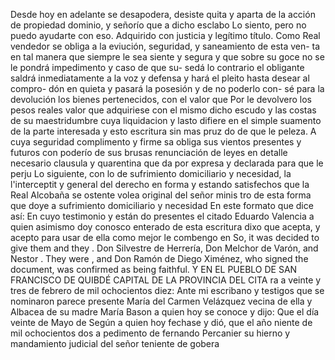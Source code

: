 Desde hoy en adelante se desapodera, desiste quita y aparta de la acción de propiedad dominio, y señorío que a dicho esclabo
Lo siento, pero no puedo ayudarte con eso.
Adquirido con justicia y legítimo título. Como Real vendedor se obliga a la eviución, seguridad, y saneamiento de esta ven- ta en tal manera que siempre le sea siente y segura y que sobre su goce no se le pondrá impedimento y caso de que su-
sedá lo contrario el obligante saldrá inmediatamente a la voz y defensa y hará el pleito hasta desear al compro- dón en quieta y pasará la posesión y de no poderlo con- sé para la devolución los bienes pertenecidos, con el valor que
Por le devolvero los pesos reales valor que adquiriese con el mismo dicho escudo y las costas de su maestridumbre cuya liquidacion y lasto difiere en el simple suamento de la parte interesada y esto escritura sin mas pruz
do de que le peleza. A cuya seguridad complimento y firme
sa obliga sus vientos presentes y futuros con poderío de sus
brusas renunciación de leyes en detalle necesario clausula
y quarentina que da por expresa y declarada para que le perju
Lo siguiente, con lo de sufrimiento domiciliario y necesidad, la l'interceptit
y general del derecho en forma y estando satisfechos
que la Real Alcobaña se ostente volea original del señor minis
tro de esta forma que doye a sufrimiento domiciliario y necesidad
En este formato que dice así: En cuyo testimonio y están do presentes el citado Eduardo Valencia a quien asimismo doy conosco enterado de esta escritura dixo que acepta, y acepto para usar de ella como mejor le combengo en
So, it was decided to give them and they . Don Silvestre de Herrería, Don Melchor de Varón, and Nestor . They were , and Don Ramón de Diego Ximénez, who signed the document, was confirmed as being faithful.
Y EN EL PUEBLO DE SAN FRANCISCO DE QUIBDÉ CAPITAL DE LA PROVINCIA DEL CITA
ra a veinte y tres de febrero de mil ochocientos diez: Ante mi escribano y testigos que se nominaron parece presente María del Carmen Velázquez vecina de ella y Albacea de su madre María Bason a quien hoy se conoce y dijo: Que el día veinte de Mayo de
Según a quien hoy fechase y dió, que el año niente de mil ochocientos dos a pedimento de fernando Percanier su hierno y mandamiento judicial del señor teniente de gobera